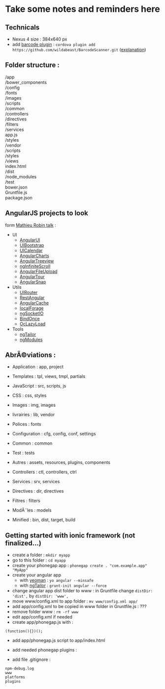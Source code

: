 # Take some notes and reminders here

## Technicals

- Nexus 4 size : 384x640 px
- add [barcode plugin](https://github.com/wildabeast/BarcodeScanner) : `cordova plugin add https://github.com/wildabeast/BarcodeScanner.git` ([explanation](http://stackoverflow.com/questions/20548106/how-to-install-barcodescanner-plugin-on-cordova-phonegap-eclipse-for-android-a))

## Folder structure :

/app  
    /bower_components  
    /config  
    /fonts  
    /images  
    /scripts  
        /common  
        /controllers  
        /directives  
        /filters  
        /services  
        app.js  
    /styles  
    /vendor  
        /scripts  
        /styles  
    /views  
    index.html  
/dist  
/node_modules  
/test  
bower.json  
Gruntfile.js  
package.json  

## AngularJS projects to look

form [Mathieu Robin talk](http://mathrobin.github.io/talks/JavaScript/30minutes30projets.html) :

- UI
    - [AngularUI](http://angular-ui.github.io/)
    - [UIBootstrap](http://angular-ui.github.io/bootstrap/)
    - [UICalendar](https://github.com/angular-ui/ui-calendar)
    - [AngularCharts](http://chinmaymk.github.io/angular-charts/)
    - [AngularTreeview](https://github.com/eu81273/angular.treeview)
    - [ngInfiniteScroll](http://binarymuse.github.io/ngInfiniteScroll/)
    - [AngularFileUpload](https://github.com/danialfarid/angular-file-upload)
    - [AngularTour](http://daftmonk.github.io/angular-tour/)
    - [AngularSnap](https://github.com/jtrussell/angular-snap.js)
- Utils
    - [UIRouter](https://github.com/angular-ui/ui-router)
    - [RestAngular](https://github.com/mgonto/restangular)
    - [AngularCache](https://github.com/jmdobry/angular-cache)
    - [localForage](https://github.com/ocombe/angular-localForage)
    - [ngSocketIO](https://github.com/mbenford/ngSocketIO)
    - [BindOnce](https://github.com/Pasvaz/bindonce)
    - [OcLazyLoad](https://github.com/ocombe/ocLazyLoad)
- Tools
    - [ngTailor](https://github.com/lauterry/ngTailor)
    - [ngModules](http://ngmodules.org/)

## AbrÃ©viations : 

- Application   : app, project

- Templates     : tpl, views,   tmpl, partials
- JavaScript    : src, scripts, js
- CSS           : css, styles
- Images        : img, images
- livrairies    : lib, vendor
- Polices       :      fonts
- Configuration : cfg, config, conf, settings
- Common        : common
- Test          :      tests
- Autres        :      assets, resources, plugins, components

- Controllers   : ctl, controllers, ctrl
- Services      : srv, services
- Directives    : dir, directives
- Filtres       :      filters
- ModÃ¨les       :      models

- Minified      : bin, dist, target, build

## Getting started with ionic framework (not finalized...)

- create a folder : ```mkdir myapp```
- go to this folder : ```cd myapp```
- create your phonegap app : ```phonegap create . "com.example.app" "MyApp"```
- create your angular app 
    - with [yeoman](http://yeoman.io/) : ```yo angular --minsafe```
    - with [ngTailor](https://github.com/lauterry/ngTailor) : ```grunt-init angular --force```
- change angular app dist folder to www : in Gruntfile change ```distDir: 'dist',``` by ```distDir: 'www',```
- move www/config.xml to app folder : ```mv www/config.xml app/```
- add app/config.xml to be copied in www folder in Gruntfile.js : ???
- remove folder www : ```rm -rf www```
- edit app/config.xml if needed
- create app/phonegap.js with :
```
(function(){})();
```
- add app/phonegap.js script to app/index.html
- add needed phonegap plugins : 

- add file .gitignore :
```
npm-debug.log
www
platforms
plugins
```